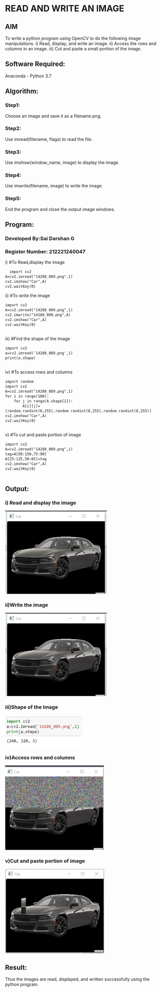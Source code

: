 # READ AND WRITE AN IMAGE
## AIM
To write a python program using OpenCV to do the following image manipulations.
i) Read, display, and write an image.
ii) Access the rows and columns in an image.
iii) Cut and paste a small portion of the image.

## Software Required:
Anaconda - Python 3.7
## Algorithm:
### Step1:
Choose an image and save it as a filename.png.
### Step2:
Use imread(filename, flags) to read the file.
### Step3:
Use imshow(window_name, image) to display the image.
### Step4:
Use imwrite(filename, image) to write the image.
### Step5:
End the program and close the output image windows.
## Program:
### Developed By:Sai Darshan G
### Register Number: 212221240047
i) #To Read,display the image
```
  import cv2
A=cv2.imread("14288_089.png",1)
cv2.imshow("Car",A)
cv2.waitKey(0)
```
ii) #To write the image
```
import cv2
A=cv2.imread("14288_089.png",1)
cv2.imwrite("14288_089.png",A)
cv2.imshow("Car",A)
cv2.waitKey(0)


```
iii) #Find the shape of the Image
```
import cv2
a=cv2.imread('14288_089.png',1)
print(a.shape)


```
iv) #To access rows and columns
```
import random
import cv2
A=cv2.imread("14288_089.png",1)
for i in range(100):
    for j in range(A.shape[1]):
        A[i][j]=[random.randint(0,255),random.randint(0,255),random.randint(0,255)]
cv2.imshow("Car",A)
cv2.waitKey(0)


```
v) #To cut and paste portion of image
```
import cv2
A=cv2.imread("14288_089.png",1)
tag=A[50:150,75:90]
A[25:125,50:65]=tag
cv2.imshow("Car",A)
cv2.waitKey(0)


```

## Output:

### i) Read and display the image

![inp](1.png)


### ii)Write the image


![inp](1.png)


### iii)Shape of the Image


![inp](4.png)


### iv)Access rows and columns

![inp](2.png)


### v)Cut and paste portion of image

![inp](3.png)

## Result:
Thus the images are read, displayed, and written successfully using the python program.


